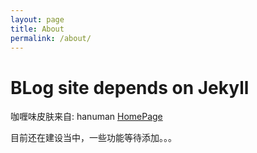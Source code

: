 ```yaml
---
layout: page
title: About
permalink: /about/
---
```


<amp-img width="600" height="300" layout="responsive" src="http://lorempixel.com/600/300/sports"></amp-img>

# BLog site depends on Jekyll

咖喱味皮肤来自: hanuman [HomePage](https://github.com/samanyougarg/hanuman)

目前还在建设当中，一些功能等待添加。。。
